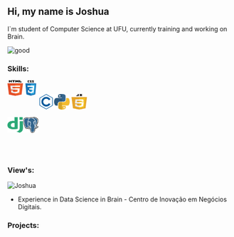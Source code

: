 ## Hi, my name is Joshua

I`m student of Computer Science at UFU, currently training and working on Brain.

![good](https://i.giphy.com/media/bqAFYeYPCAboA/giphy.webp)

### Skills:
<img align="left" alt="HTML 5" width="35px" height="35px" src="html5.svg"> <img align="left" alt="CSS 3" width="35px" height="35px" src="css3.svg">
<br>

<img align="left" alt="C" width="35px" height="35px" src="c.svg"> <img alt="Python 3" width="35px" height="35px" src="python.svg">  <img alt="javascript" width="35px" height="35px" src="javascript.svg">
<br>

<img align="left" alt="Django" width="35px" height="35px" src="django.svg">  <img alt="Postgresql" width="35px" height="35px" src="postgresql.svg">

<br></br>
### View's:
<p> <img src="https://komarev.com/ghpvc/?username=GabrielJ0shua&label=Profile%20views&color=0e75b6&style=flat" alt="Joshua" /> </p>

- Experience in Data Science in Brain - Centro de Inovação em Negócios Digitais.

### Projects:
